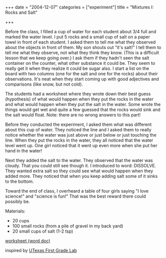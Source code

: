 +++
date = "2004-12-07"
categories = ["experiment"]
title = "Mixtures I: Rocks and Salt"

+++

Before the class, I filled a cup of water for each student about 3/4 full and marked the water level. I put 5 rocks and a small cup of salt on a paper towel in front of each student. I asked them to tell me what they observed about the objects in front of them. My son shouts out "it's salt!" I tell them to tell me what they observe, not what they think they know. (This is a difficult lesson that we keep going over.) I ask them if they hadn't seen the salt container on the counter, what other substance it could be. They seem to really get it when they realize it could be sugar also. I start a list on the board with two columns (one for the salt and one for the rocks) about their observations. It's neat when they start coming up with good adjectives and comparisons (like snow, but not cold).

The students had a worksheet where they wrote down their best guess (hypothesis) of what would happen when they put the rocks in the water and what would happen when they put the salt in the water. Some wrote the things would get wet and quite a few guessed that the rocks would sink and the salt would float. Note: there are no wrong answers to this part!

Before they conducted the experiment, I asked them what was different about this cup of water. They noticed the line and I asked them to really notice whether the water was just above or just below or just touching the line. When they put the rocks in the water, they all noticed that the water level went up. One girl noticed that it went up even more when she put her hand in the water!

Next they added the salt to the water. They observed that the water was cloudy. That you could still see though it. I introduced to word: DISSOLVE. They wanted extra salt so they could see what would happen when they added more. They noticed that when you keep adding salt some of it sinks to the bottom.

Toward the end of class, I overheard a table of four girls saying "I love science!" and "science is fun!" That was the best reward there could possibly be.

Materials:  
- 20 cups  
- 100 small rocks (from a pile of gravel in my back yard)  
- 20 small cups of salt (1-2 tsp)

[worksheet (word doc)](worksheets/mixtures.doc)

inspired by [UTexas First Grade Lab](http://www.utexas.edu/cons/uteachoutreach/students/create_lab/grade1.html)
